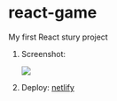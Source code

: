 # react-game

My first React stury project

1. Screenshot:
 
    ![](https://camo.githubusercontent.com/13bd62deb1aa8cceb329a34b6841b9fdc4a57772da98cc0e28a8d54cab156fa1/68747470733a2f2f692e696d6775722e636f6d2f6f3767684168562e706e67)
2. Deploy: [netlify](https://stengof-react-game.netlify.app/)


